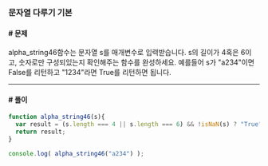### 문자열 다루기 기본

#### # 문제

alpha_string46함수는 문자열 s를 매개변수로 입력받습니다.
s의 길이가 4혹은 6이고, 숫자로만 구성되있는지 확인해주는 함수를 완성하세요.
예를들어 s가 "a234"이면 False를 리턴하고 "1234"라면 True를 리턴하면 됩니다.

---

#### # 풀이

```javascript
function alpha_string46(s){
  var result = (s.length === 4 || s.length === 6) && !isNaN(s) ? "True" : "False";
  return result;
}

console.log( alpha_string46("a234") );
```

